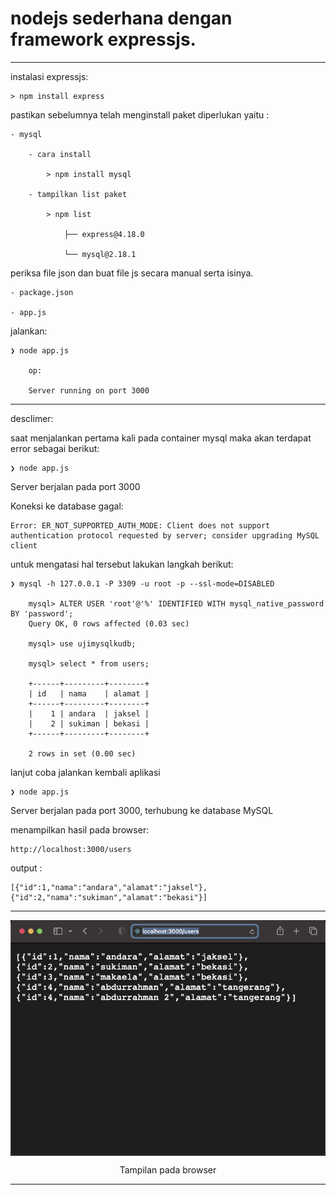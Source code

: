 # nodejs sederhana dengan framework expressjs.

---

instalasi expressjs:

    > npm install express


pastikan sebelumnya telah menginstall paket diperlukan yaitu :

    - mysql

        - cara install

            > npm install mysql

        - tampilkan list paket

            > npm list

                ├── express@4.18.0

                └── mysql@2.18.1


periksa file json dan buat file js secara manual serta isinya.

    - package.json

    - app.js



jalankan:

    ❯ node app.js

        op:

        Server running on port 3000


---



desclimer:

saat menjalankan pertama kali pada container mysql maka akan terdapat error sebagai berikut:

    ❯ node app.js




Server berjalan pada port 3000

Koneksi ke database gagal:  

    Error: ER_NOT_SUPPORTED_AUTH_MODE: Client does not support authentication protocol requested by server; consider upgrading MySQL client




untuk mengatasi hal tersebut lakukan langkah berikut:

    ❯ mysql -h 127.0.0.1 -P 3309 -u root -p --ssl-mode=DISABLED

        mysql> ALTER USER 'root'@'%' IDENTIFIED WITH mysql_native_password BY 'password';
        Query OK, 0 rows affected (0.03 sec)

        mysql> use ujimysqlkudb;

        mysql> select * from users;

        +------+---------+--------+
        | id   | nama    | alamat |
        +------+---------+--------+
        |    1 | andara  | jaksel |
        |    2 | sukiman | bekasi |
        +------+---------+--------+

        2 rows in set (0.00 sec)



lanjut coba jalankan kembali aplikasi

    ❯ node app.js

Server berjalan pada port 3000, terhubung ke database MySQL




menampilkan hasil pada browser:

    http://localhost:3000/users



output :

    [{"id":1,"nama":"andara","alamat":"jaksel"},{"id":2,"nama":"sukiman","alamat":"bekasi"}]



---

<p align="center">
    <img src="./ss_appjs.png" alt="Tampilan pada browser" style="display: block; margin: 0 auto;">
</p>
<p align="center">Tampilan pada browser</p>

---
